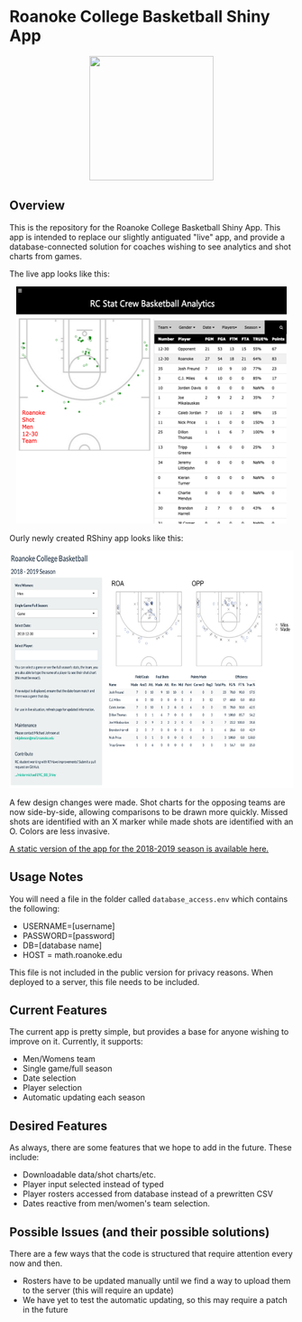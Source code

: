 # Roanoke College Basketball Shiny App

<p align="center">
  <img width="220" height="220" src="https://cdn.prestosports.com/action/cdn/logos/rpi/578/mbkb.png">
</p>

## Overview
This is the repository for the Roanoke College Basketball Shiny App. This app is intended to replace our slightly antiguated "live" app, and provide a database-connected solution for coaches wishing to see analytics and shot charts from games. 

The live app looks like this:

<p align="center">
  <img width="480" height="420" src="images/ex1.png">
</p>

Ourly newly created RShiny app looks like this:

<p align="center">
  <img width="580" height="420" src="images/ex2.png">
</p>

A few design changes were made. Shot charts for the opposing teams are now side-by-side, allowing comparisons to be drawn more quickly. Missed shots are identified with an X marker while made shots are identified with an O. Colors are less invasive.  

[A static version of the app for the 2018-2019 season is available here.](https://mistermichaellll.shinyapps.io/rc_bb_static/)

## Usage Notes
You will need a file in the folder called `database_access.env` which contains the following: 

  - USERNAME=[username]
  - PASSWORD=[password]
  - DB=[database name]
  - HOST = math.roanoke.edu

This file is not included in the public version for privacy reasons. When deployed to a server, this file needs to be included. 

## Current Features
The current app is pretty simple, but provides a base for anyone wishing to improve on it. Currently, it supports:

  - Men/Womens team
  - Single game/full season
  - Date selection
  - Player selection
  - Automatic updating each season
  
## Desired Features
As always, there are some features that we hope to add in the future. These include:

  - Downloadable data/shot charts/etc. 
  - Player input selected instead of typed
  - Player rosters accessed from database instead of a prewritten CSV 
  - Dates reactive from men/women's team selection.
  
## Possible Issues (and their possible solutions) 
There are a few ways that the code is structured that require attention every now and then. 

  - Rosters have to be updated manually until we find a way to upload them to the server (this will require an update)
  - We have yet to test the automatic updating, so this may require a patch in the future



